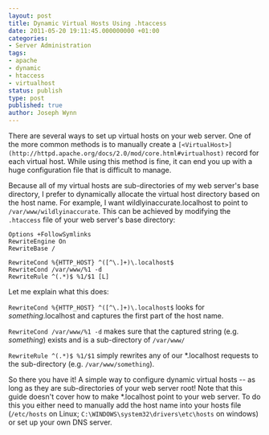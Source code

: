 ```yaml
---
layout: post
title: Dynamic Virtual Hosts Using .htaccess
date: 2011-05-20 19:11:45.000000000 +01:00
categories:
- Server Administration
tags:
- apache
- dynamic
- htaccess
- virtualhost
status: publish
type: post
published: true
author: Joseph Wynn
---
```


There are several ways to set up virtual hosts on your web server. One of the more common methods is to manually create a `[<VirtualHost>](http://httpd.apache.org/docs/2.0/mod/core.html#virtualhost)` record for each virtual host. While using this method is fine, it can end you up with a huge configuration file that is difficult to manage.

Because all of my virtual hosts are sub-directories of my web server's base directory, I prefer to dynamically allocate the virtual host directory based on the host name. For example, I want wildlyinaccurate.localhost to point to `/var/www/wildlyinaccurate`. This can be achieved by modifying the `.htaccess` file of your web server's base directory:<!--more-->

```
Options +FollowSymlinks
RewriteEngine On
RewriteBase /

RewriteCond %{HTTP_HOST} ^([^\.]+)\.localhost$
RewriteCond /var/www/%1 -d
RewriteRule ^(.*)$ %1/$1 [L]
```

Let me explain what this does:

`RewriteCond %{HTTP_HOST} ^([^\.]+)\.localhost$` looks for _something_.localhost and captures the first part of the host name.

`RewriteCond /var/www/%1 -d` makes sure that the captured string (e.g. _something_) exists and is a sub-directory of `/var/www/`

`RewriteRule ^(.*)$ %1/$1` simply rewrites any of our *.localhost requests to the sub-directory (e.g. `/var/www/something`).

So there you have it! A simple way to configure dynamic virtual hosts -- as long as they are sub-directories of your web server root! Note that this guide doesn't cover how to make *.localhost point to your web server. To do this you either need to manually add the host name into your hosts file (`/etc/hosts` on Linux; `C:\WINDOWS\system32\drivers\etc\hosts` on windows) or set up your own DNS server.
